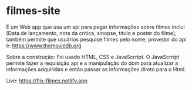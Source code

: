 # filmes-site

É um Web app que usa um api para pegar informações sobre filmes inclui (Data de lançamento, nota da critica, sinopse, titulo e poster do filme),
também permite que usuários pesquise filmes pelo nome;
provedor do api é: https://www.themoviedb.org

Sobre a construção: Foi usado HTML, CSS e JavaScrript.
O JavaScrript permite fazer a requisição api e a manipulação do dom para atualizar a informações adquiridas e então passar as informações direto para o Html.

Live: https://flix-filmes.netlify.app
 
